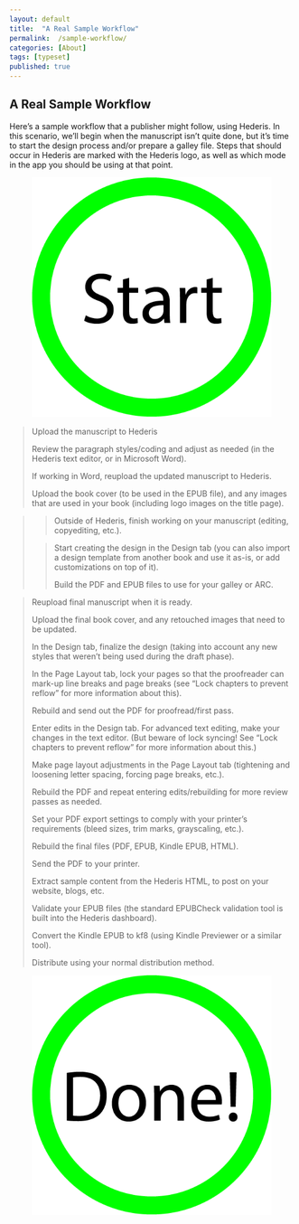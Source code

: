 ```yaml
---
layout: default
title:  "A Real Sample Workflow"
permalink:  /sample-workflow/
categories: [About]
tags: [typeset]
published: true
---
```


<section data-type="chapter" class="hsecchapter" data-hederis-type="hsecchapter" id="sample-workflow" data-pi-attrs="id: sample-workflow; data-tags: typeset;" role="doc-chapter" data-tags="typeset" data-author-name=" " data-book-title=" " title="A Real Sample Workflow"><h1 data-hederis-type="hblkchaptitle" class="hblkchaptitle" id="p3BoXC1Si">A Real Sample Workflow</h1><p class="hblkp" data-hederis-type="hblkp" id="psexI7ERa">Here&#8217;s a sample workflow that a publisher might follow, using Hederis. In this scenario, we&#8217;ll begin when the manuscript isn&#8217;t quite done, but it&#8217;s time to start the design process and/or prepare a galley file. Steps that should occur in Hederis are marked with the Hederis logo, as well as which mode in the app you should be using at that point.</p><figure class="hwprfig" data-hederis-type="hwprfig" id="pR2RTBwJo" data-pi-attrs="data-step-type: start" data-step-type="start"><img data-hederis-type="hblkimg" class="hblkimg" id="pV0a5aAow" src="/images/workflow_start.png" data-img-src="workflow_start.png"/></figure><blockquote class="hwprext extract" data-hederis-type="hwprext" id="pY7itLuBn" data-pi-attrs="data-step-type: single" data-step-type="single"><p class="hblkp" data-hederis-type="hblkp" id="pMksprM41" data-pi-attrs="data-step-type: dashboard" data-step-type="dashboard">Upload the manuscript to Hederis</p><p class="hblkp" data-hederis-type="hblkp" id="prvlwVB7b" data-pi-attrs="data-step-type: structure" data-step-type="structure">Review the paragraph styles/coding and adjust as needed (in the Hederis text editor, or in Microsoft Word).</p><p class="hblkp" data-hederis-type="hblkp" id="p6KtReL0z" data-pi-attrs="data-step-type: dashboard" data-step-type="dashboard">If working in Word, reupload the updated manuscript to Hederis.</p><p class="hblkp" data-hederis-type="hblkp" id="pJTbXMXqV" data-pi-attrs="data-step-type: dashboard" data-step-type="dashboard">Upload the book cover (to be used in the EPUB file), and any images that are used in your book (including logo images on the title page).</p></blockquote><blockquote class="hwprext extract" data-hederis-type="hwprext" id="plsudwvaU" data-pi-attrs="data-step-type: bifurcate" data-step-type="bifurcate"><blockquote class="hwprext extract" data-hederis-type="hwprext" id="pFByj3J0C" data-pi-attrs="data-step-type: left" data-step-type="left"><p class="hblkp" data-hederis-type="hblkp" id="pbDWtTOtT" data-pi-attrs="data-step-type: external" data-step-type="external">Outside of Hederis, finish working on your manuscript (editing, copyediting, etc.).</p></blockquote><blockquote class="hwprext extract" data-hederis-type="hwprext" id="pentzyU1c" data-pi-attrs="data-step-type: right" data-step-type="right"><p class="hblkp" data-hederis-type="hblkp" id="poMWLGFi1" data-pi-attrs="data-step-type: design-design" data-step-type="design-design">Start creating the design in the Design tab (you can also import a design template from another book and use it as-is, or add customizations on top of it).</p><p class="hblkp" data-hederis-type="hblkp" id="p7pZkVMt0" data-pi-attrs="data-step-type: dashboard" data-step-type="dashboard">Build the PDF and EPUB files to use for your galley or ARC.</p></blockquote></blockquote><blockquote class="hwprext extract" data-hederis-type="hwprext" id="p0e8UFr05" data-pi-attrs="data-step-type: single" data-step-type="single"><p class="hblkp" data-hederis-type="hblkp" id="pQ4yGeRDn" data-pi-attrs="data-step-type: dashboard" data-step-type="dashboard">Reupload final manuscript when it is ready.</p><p class="hblkp" data-hederis-type="hblkp" id="pExMh2Emg" data-pi-attrs="data-step-type: dashboard" data-step-type="dashboard">Upload the final book cover, and any retouched images that need to be updated.</p><p class="hblkp" data-hederis-type="hblkp" id="pEOY9aKOg" data-pi-attrs="data-step-type: design-design" data-step-type="design-design">In the Design tab, finalize the design (taking into account any new styles that weren&#8217;t being used during the draft phase).</p><p class="hblkp" data-hederis-type="hblkp" id="p52rxtAxf" data-pi-attrs="data-step-type: design-pagelayout" data-step-type="design-pagelayout">In the Page Layout tab, lock your pages so that the proofreader can mark-up line breaks and page breaks (see &#8220;Lock chapters to prevent reflow&#8221; for more information about this).</p><p class="hblkp" data-hederis-type="hblkp" id="pqh5nnRCx" data-pi-attrs="data-step-type: dashboard" data-step-type="dashboard">Rebuild and send out the PDF for proofread/first pass.</p><p class="hblkp" data-hederis-type="hblkp" id="pHWHHN36E" data-pi-attrs="data-step-type: design-design" data-step-type="design-design">Enter edits in the Design tab. For advanced text editing, make your changes in the text editor. (But beware of lock syncing! See &#8220;Lock chapters to prevent reflow&#8221; for more information about this.)</p><p class="hblkp" data-hederis-type="hblkp" id="pKTeeVddv" data-pi-attrs="data-step-type: design-pagelayout" data-step-type="design-pagelayout">Make page layout adjustments in the Page Layout tab (tightening and loosening letter spacing, forcing page breaks, etc.).</p><p class="hblkp" data-hederis-type="hblkp" id="pUy7yIfSN" data-pi-attrs="data-step-type: dashboard" data-step-type="dashboard">Rebuild the PDF and repeat entering edits/rebuilding for more review passes as needed.</p><p class="hblkp" data-hederis-type="hblkp" id="pYH27qfkf" data-pi-attrs="data-step-type: dashboard" data-step-type="dashboard">Set your PDF export settings to comply with your printer&#8217;s requirements (bleed sizes, trim marks, grayscaling, etc.).</p><p class="hblkp" data-hederis-type="hblkp" id="pDzL60MRn" data-pi-attrs="data-step-type: dashboard" data-step-type="dashboard">Rebuild the final files (PDF, EPUB, Kindle EPUB, HTML).</p><p class="hblkp" data-hederis-type="hblkp" id="pl11EglIe" data-pi-attrs="data-step-type: external" data-step-type="external">Send the PDF to your printer.</p><p class="hblkp" data-hederis-type="hblkp" id="pGOey7EYX" data-pi-attrs="data-step-type: external" data-step-type="external">Extract sample content from the Hederis HTML, to post on your website, blogs, etc.</p><p class="hblkp" data-hederis-type="hblkp" id="pXK0b9Rsz" data-pi-attrs="data-step-type: dashboard" data-step-type="dashboard">Validate your EPUB files (the standard EPUBCheck validation tool is built into the Hederis dashboard).</p><p class="hblkp" data-hederis-type="hblkp" id="p65D4jd4s" data-pi-attrs="data-step-type: external" data-step-type="external">Convert the Kindle EPUB to kf8 (using Kindle Previewer or a similar tool).</p><p class="hblkp" data-hederis-type="hblkp" id="ppyrpYkHW" data-pi-attrs="data-step-type: external" data-step-type="external">Distribute using your normal distribution method.</p></blockquote><figure class="hwprfig" data-hederis-type="hwprfig" id="p5MNj0F8J" data-pi-attrs="data-step-type: end" data-step-type="end"><img data-hederis-type="hblkimg" class="hblkimg" id="pk5DNeJzC" src="/images/workflow_end.png" data-img-src="workflow_end.png"/></figure></section>